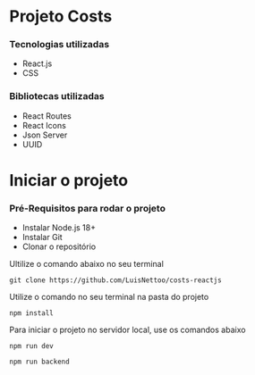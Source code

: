 # Projeto Costs

### Tecnologias utilizadas

<ul>
 <li>React.js</li>
 <li>CSS</li>
</ul>

### Bibliotecas utilizadas

<ul>
 <li>React Routes</li>
 <li>React Icons</li>
 <li>Json Server</li>
 <li>UUID</li>
</ul>

# Iniciar o projeto

### Pré-Requisitos para rodar o projeto

<ul>
 <li>Instalar Node.js 18+</li>
 <li>Instalar Git</li>
 <li>Clonar o repositório</li>
</ul>

Ultilize o comando abaixo no seu terminal

```
git clone https://github.com/LuisNettoo/costs-reactjs
```

Utilize o comando no seu terminal na pasta do projeto

```
npm install
```

Para iniciar o projeto no servidor local, use os comandos abaixo

```
npm run dev
```

```
npm run backend
```

